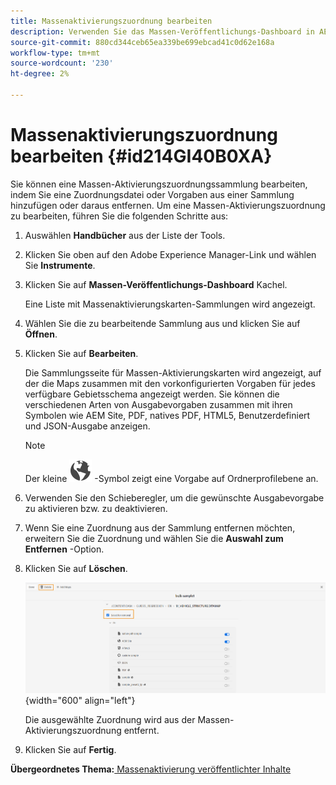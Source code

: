 ```yaml
---
title: Massenaktivierungszuordnung bearbeiten
description: Verwenden Sie das Massen-Veröffentlichungs-Dashboard in AEM Handbüchern. Erfahren Sie, wie Sie eine Massen-Aktivierungszuordnungssammlung bearbeiten, indem Sie Zuordnungsdateien hinzufügen oder entfernen.
source-git-commit: 880cd344ceb65ea339be699ebcad41c0d62e168a
workflow-type: tm+mt
source-wordcount: '230'
ht-degree: 2%

---
```


# Massenaktivierungszuordnung bearbeiten {#id214GI40B0XA}

Sie können eine Massen-Aktivierungszuordnungssammlung bearbeiten, indem Sie eine Zuordnungsdatei oder Vorgaben aus einer Sammlung hinzufügen oder daraus entfernen. Um eine Massen-Aktivierungszuordnung zu bearbeiten, führen Sie die folgenden Schritte aus:

1. Auswählen **Handbücher** aus der Liste der Tools.

1. Klicken Sie oben auf den Adobe Experience Manager-Link und wählen Sie **Instrumente**.

1. Klicken Sie auf **Massen-Veröffentlichungs-Dashboard** Kachel.

   Eine Liste mit Massenaktivierungskarten-Sammlungen wird angezeigt.

1. Wählen Sie die zu bearbeitende Sammlung aus und klicken Sie auf **Öffnen**.

1. Klicken Sie auf **Bearbeiten**.

   Die Sammlungsseite für Massen-Aktivierungskarten wird angezeigt, auf der die Maps zusammen mit den vorkonfigurierten Vorgaben für jedes verfügbare Gebietsschema angezeigt werden.
Sie können die verschiedenen Arten von Ausgabevorgaben zusammen mit ihren Symbolen wie AEM Site, PDF, natives PDF, HTML5, Benutzerdefiniert und JSON-Ausgabe anzeigen.

   >[!NOTE]
   >
   > Der kleine ![](images/global-preset-icon.svg) -Symbol zeigt eine Vorgabe auf Ordnerprofilebene an.


1. Verwenden Sie den Schieberegler, um die gewünschte Ausgabevorgabe zu aktivieren bzw. zu deaktivieren.

1. Wenn Sie eine Zuordnung aus der Sammlung entfernen möchten, erweitern Sie die Zuordnung und wählen Sie die **Auswahl zum Entfernen** -Option.

1. Klicken Sie auf **Löschen**.

   ![](images/bulk-activation-delete-map.png){width="600" align="left"}

   Die ausgewählte Zuordnung wird aus der Massen-Aktivierungszuordnung entfernt.

1. Klicken Sie auf **Fertig**.


**Übergeordnetes Thema:**[ Massenaktivierung veröffentlichter Inhalte](conf-bulk-activation.md)
